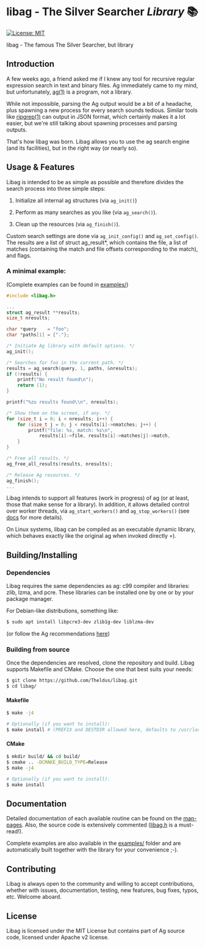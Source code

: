 # libag - The Silver Searcher _Library_ 📚
[![License: MIT](https://img.shields.io/badge/License-MIT-orange.svg)](https://opensource.org/licenses/MIT)

libag - The famous The Silver Searcher, but library

## Introduction
A few weeks ago, a friend asked me if I knew any tool for recursive regular
expression search in text and binary files. Ag immediately came to my mind,
but unfortunately, [ag(1)](https://github.com/ggreer/the_silver_searcher) is a
program, not a library.

While not impossible, parsing the Ag output would be a bit of a headache, plus
spawning a new process for every search sounds tedious. Similar tools like
[ripgrep(1)](https://github.com/BurntSushi/ripgrep) can output in JSON format,
which certainly makes it a lot easier, but we're still talking about spawning
processes and parsing outputs.

That's how libag was born. Libag allows you to use the ag search engine (and its
facilities), but in the right way (or nearly so).

## Usage & Features
Libag is intended to be as simple as possible and therefore divides the search
process into three simple steps:
1. Initialize all internal ag structures
(via `ag_init()`)

2. Perform as many searches as you like (via `ag_search()`).

3. Clean up the resources (via `ag_finish()`).

Custom search settings are done via `ag_init_config()` and `ag_set_config()`.
The results are a list of struct ag_result*, which contains the file, a list of
matches (containing the match and file offsets corresponding to the match), and
flags.

### A minimal example:
(Complete examples can be found in
[examples/](https://github.com/Theldus/libag/tree/master/examples))
```c
#include <libag.h>

...
struct ag_result **results;
size_t nresults;

char *query    = "foo";
char *paths[1] = {"."};

/* Initiate Ag library with default options. */
ag_init();

/* Searches for foo in the current path. */
results = ag_search(query, 1, paths, &nresults);
if (!results) {
    printf("No result found\n");
    return (1);
}

printf("%zu results found\\n", nresults);

/* Show them on the screen, if any. */
for (size_t i = 0; i < nresults; i++) {
    for (size_t j = 0; j < results[i]->nmatches; j++) {
        printf("file: %s, match: %s\n",
            results[i]->file, results[i]->matches[j]->match,
    }
}

/* Free all results. */
ag_free_all_results(results, nresults);

/* Release Ag resources. */
ag_finish();
...
```

Libag intends to support all features (work in progress) of ag (or at least,
those that make sense for a library). In addition, it allows detailed control
over worker threads, via `ag_start_workers()` and `ag_stop_workers()` (see
[docs](https://github.com/Theldus/libag#documentation) for more details).

On Linux systems, libag can be compiled as an executable dynamic library, which
behaves exactly like the original ag when invoked directly =).

## Building/Installing
### Dependencies
Libag requires the same dependencies as ag: c99 compiler and libraries: zlib,
lzma, and pcre. These libraries can be installed one by one or by your package
manager.

For Debian-like distributions, something like:
```bash
$ sudo apt install libpcre3-dev zlib1g-dev liblzma-dev
```
(or follow the Ag recommendations
[here](https://github.com/ggreer/the_silver_searcher/blob/a61f1780b64266587e7bc30f0f5f71c6cca97c0f/README.md#building-master))

### Building from source
Once the dependencies are resolved, clone the repository and build. Libag
supports Makefile and CMake. Choose the one that best suits your needs:

 ```bash
 $ git clone https://github.com/Theldus/libag.git
 $ cd libag/
 ```

 #### Makefile
 ```bash
 $ make -j4

 # Optionally (if you want to install):
 $ make install # (PREFIX and DESTDIR allowed here, defaults to /usr/local/)
 ```

 #### CMake
 ```bash
 $ mkdir build/ && cd build/
 $ cmake .. -DCMAKE_BUILD_TYPE=Release
 $ make -j4

 # Optionally (if you want to install):
 $ make install
 ```

 ## Documentation
 Detailed documentation of each available routine can be found on the
 [man-pages](https://github.com/Theldus/libag/tree/master/doc/man3).
 Also, the source code is extensively commented
 ([libag.h](https://github.com/Theldus/libag/blob/master/libag.h) is a
 must-read!).

Complete examples are also available in the
[examples/](https://github.com/Theldus/libag/tree/master/examples) folder
and are automatically built together with the library for your
convenience ;-).

## Contributing
Libag is always open to the community and willing to accept contributions,
whether with issues, documentation, testing, new features, bug fixes, typos,
etc. Welcome aboard.

## License
Libag is licensed under the MIT License but contains part
of Ag source code, licensed under Apache v2 license.
